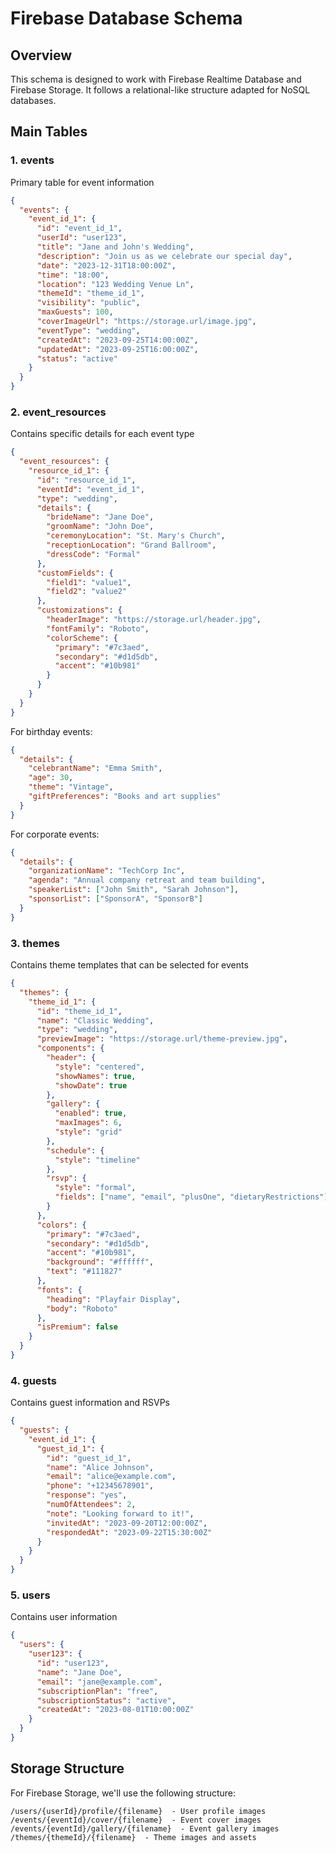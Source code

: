 # Firebase Database Schema

## Overview
This schema is designed to work with Firebase Realtime Database and Firebase Storage. It follows a relational-like structure adapted for NoSQL databases.

## Main Tables

### 1. events
Primary table for event information

```json
{
  "events": {
    "event_id_1": {
      "id": "event_id_1",
      "userId": "user123",
      "title": "Jane and John's Wedding",
      "description": "Join us as we celebrate our special day",
      "date": "2023-12-31T18:00:00Z",
      "time": "18:00",
      "location": "123 Wedding Venue Ln",
      "themeId": "theme_id_1",
      "visibility": "public",
      "maxGuests": 100,
      "coverImageUrl": "https://storage.url/image.jpg", 
      "eventType": "wedding",
      "createdAt": "2023-09-25T14:00:00Z",
      "updatedAt": "2023-09-25T16:00:00Z",
      "status": "active"
    }
  }
}
```

### 2. event_resources
Contains specific details for each event type

```json
{
  "event_resources": {
    "resource_id_1": {
      "id": "resource_id_1",
      "eventId": "event_id_1",
      "type": "wedding",
      "details": {
        "brideName": "Jane Doe",
        "groomName": "John Doe",
        "ceremonyLocation": "St. Mary's Church",
        "receptionLocation": "Grand Ballroom",
        "dressCode": "Formal"
      },
      "customFields": {
        "field1": "value1",
        "field2": "value2"
      },
      "customizations": {
        "headerImage": "https://storage.url/header.jpg",
        "fontFamily": "Roboto",
        "colorScheme": {
          "primary": "#7c3aed",
          "secondary": "#d1d5db",
          "accent": "#10b981"
        }
      }
    }
  }
}
```

For birthday events:
```json
{
  "details": {
    "celebrantName": "Emma Smith",
    "age": 30,
    "theme": "Vintage",
    "giftPreferences": "Books and art supplies"
  }
}
```

For corporate events:
```json
{
  "details": {
    "organizationName": "TechCorp Inc",
    "agenda": "Annual company retreat and team building",
    "speakerList": ["John Smith", "Sarah Johnson"],
    "sponsorList": ["SponsorA", "SponsorB"]
  }
}
```

### 3. themes
Contains theme templates that can be selected for events

```json
{
  "themes": {
    "theme_id_1": {
      "id": "theme_id_1",
      "name": "Classic Wedding",
      "type": "wedding",
      "previewImage": "https://storage.url/theme-preview.jpg",
      "components": {
        "header": {
          "style": "centered",
          "showNames": true,
          "showDate": true
        },
        "gallery": {
          "enabled": true,
          "maxImages": 6,
          "style": "grid"
        },
        "schedule": {
          "style": "timeline"
        },
        "rsvp": {
          "style": "formal",
          "fields": ["name", "email", "plusOne", "dietaryRestrictions"]
        }
      },
      "colors": {
        "primary": "#7c3aed",
        "secondary": "#d1d5db",
        "accent": "#10b981",
        "background": "#ffffff",
        "text": "#111827"
      },
      "fonts": {
        "heading": "Playfair Display",
        "body": "Roboto"
      },
      "isPremium": false
    }
  }
}
```

### 4. guests
Contains guest information and RSVPs

```json
{
  "guests": {
    "event_id_1": {
      "guest_id_1": {
        "id": "guest_id_1",
        "name": "Alice Johnson",
        "email": "alice@example.com",
        "phone": "+12345678901",
        "response": "yes",
        "numOfAttendees": 2,
        "note": "Looking forward to it!",
        "invitedAt": "2023-09-20T12:00:00Z",
        "respondedAt": "2023-09-22T15:30:00Z"
      }
    }
  }
}
```

### 5. users
Contains user information

```json
{
  "users": {
    "user123": {
      "id": "user123",
      "name": "Jane Doe",
      "email": "jane@example.com",
      "subscriptionPlan": "free",
      "subscriptionStatus": "active",
      "createdAt": "2023-08-01T10:00:00Z"
    }
  }
}
```

## Storage Structure

For Firebase Storage, we'll use the following structure:

```
/users/{userId}/profile/{filename}  - User profile images
/events/{eventId}/cover/{filename}  - Event cover images
/events/{eventId}/gallery/{filename}  - Event gallery images
/themes/{themeId}/{filename}  - Theme images and assets
```